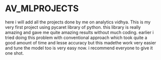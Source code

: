 # AV_MLPROJECTS

here i will add all the projects done by me on analytics vidhya.
This is my very first project using  pycaret library of python. this library is really amazing and gave me quite amazing results  without much coding.
earlier i tried doing this problem with conventional approach which took quite a good amount of time and lesse accuracy but this madethe work very easier and tune the model too is very  easy now. i recommend everyone to give it one shot.
